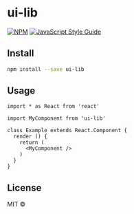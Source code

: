 # ui-lib

> 

[![NPM](https://img.shields.io/npm/v/ui-lib.svg)](https://www.npmjs.com/package/ui-lib) [![JavaScript Style Guide](https://img.shields.io/badge/code_style-standard-brightgreen.svg)](https://standardjs.com)

## Install

```bash
npm install --save ui-lib
```

## Usage

```tsx
import * as React from 'react'

import MyComponent from 'ui-lib'

class Example extends React.Component {
  render () {
    return (
      <MyComponent />
    )
  }
}
```

## License

MIT © [](https://github.com/)
